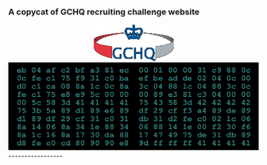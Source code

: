 ### A copycat of GCHQ recruiting challenge website
<div style="text-align: center;display:block;">
    <img src = './resources/logo.gif'>
</div>
<div style="text-align: center;display:block;"><img src = './resources/cyber.png'></div>
<span sytle="background:#F00; color:#FFF;display:block;">-----------------</span>  
